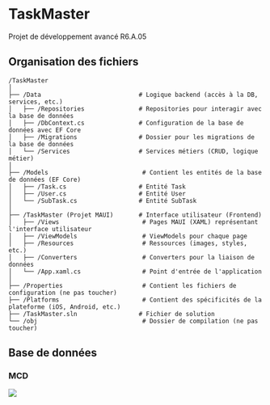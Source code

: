 # TaskMaster

Projet de développement avancé R6.A.05

## Organisation des fichiers

```
/TaskMaster
│
├── /Data                           # Logique backend (accès à la DB, services, etc.)
│   ├── /Repositories               # Repositories pour interagir avec la base de données
│   ├── /DbContext.cs               # Configuration de la base de données avec EF Core
│   ├── /Migrations                 # Dossier pour les migrations de la base de données
│   └── /Services                   # Services métiers (CRUD, logique métier)
│
├── /Models                          # Contient les entités de la base de données (EF Core)
│   ├── /Task.cs                    # Entité Task
│   ├── /User.cs                    # Entité User
│   └── /SubTask.cs                 # Entité SubTask
│
├── /TaskMaster (Projet MAUI)       # Interface utilisateur (Frontend)
│   ├── /Views                       # Pages MAUI (XAML) représentant l'interface utilisateur
│   ├── /ViewModels                  # ViewModels pour chaque page
│   ├── /Resources                   # Ressources (images, styles, etc.)
│   ├── /Converters                  # Converters pour la liaison de données
│   └── /App.xaml.cs                 # Point d'entrée de l'application
│
├── /Properties                      # Contient les fichiers de configuration (ne pas toucher)
├── /Platforms                       # Contient des spécificités de la plateforme (iOS, Android, etc.)
├── /TaskMaster.sln                 # Fichier de solution
└── /obj                             # Dossier de compilation (ne pas toucher)
```

## Base de données

### MCD

[![](https://mermaid.ink/img/pako:eNqtVE2P2jAQ_SuWzyxi-Uxy2wYqtSt2ER-XCgkZMg3uEpuOx2q3wH-vE0hKMVQc6pM97834zYxmdnylE-ARB-xLkaLI5oq5M32aPLP9_uFB79hk9mFRvCO20oqEVMYnxa_D4eBl6jhrcQnv92w2GYxzfwRBkCyW7zcpwhiZKschfeSUkS9oltYab4QajV8_D-JczBI2WqWmClYit2UdeQWwO97zIxWxT8liZgDZ6PmP3RBKlbIXnXm2EYK6Yh5kQm58skv7h8bkCBxKGaVcX8kI9Tege7X0waxQbklq5UWKi-Qtso9nsRJnIpkB67tLwahcK3FFxX1lU2HerumaSkK4T9k_fvfgwWoNQq3OIoOyGYsdlGqUl_YRSmelS_OEBFnym0XyuwUiMF6aT9Yr2gkZg9hII27Bp86VSFXOasz8kk7s8j9U9Wqi503zJJWj5yuKdZZBvgsQrqmK3Z5w393d0fPxulKyv9XxGk9RJjwitFDjGaAbKffkhcw5pzVkMOeRuyYC3-Z8rnKfrVBftM5KN9Q2XfPoq9gY97LbXOFpBVYUUAlgrK0iHoVFBB7t-E8eBa16s_HY7obt5mMr6PaaNf7Oo8dGvR2GYdDttoNOJ-z0DjX-q_iyUQ96nYY7DmuGQTNs1TgkkjQOj-u32MKH31YOqSQ?type=png)](https://mermaid.live/edit#pako:eNqtVE2P2jAQ_SuWzyxi-Uxy2wYqtSt2ER-XCgkZMg3uEpuOx2q3wH-vE0hKMVQc6pM97834zYxmdnylE-ARB-xLkaLI5oq5M32aPLP9_uFB79hk9mFRvCO20oqEVMYnxa_D4eBl6jhrcQnv92w2GYxzfwRBkCyW7zcpwhiZKschfeSUkS9oltYab4QajV8_D-JczBI2WqWmClYit2UdeQWwO97zIxWxT8liZgDZ6PmP3RBKlbIXnXm2EYK6Yh5kQm58skv7h8bkCBxKGaVcX8kI9Tege7X0waxQbklq5UWKi-Qtso9nsRJnIpkB67tLwahcK3FFxX1lU2HerumaSkK4T9k_fvfgwWoNQq3OIoOyGYsdlGqUl_YRSmelS_OEBFnym0XyuwUiMF6aT9Yr2gkZg9hII27Bp86VSFXOasz8kk7s8j9U9Wqi503zJJWj5yuKdZZBvgsQrqmK3Z5w393d0fPxulKyv9XxGk9RJjwitFDjGaAbKffkhcw5pzVkMOeRuyYC3-Z8rnKfrVBftM5KN9Q2XfPoq9gY97LbXOFpBVYUUAlgrK0iHoVFBB7t-E8eBa16s_HY7obt5mMr6PaaNf7Oo8dGvR2GYdDttoNOJ-z0DjX-q_iyUQ96nYY7DmuGQTNs1TgkkjQOj-u32MKH31YOqSQ)
